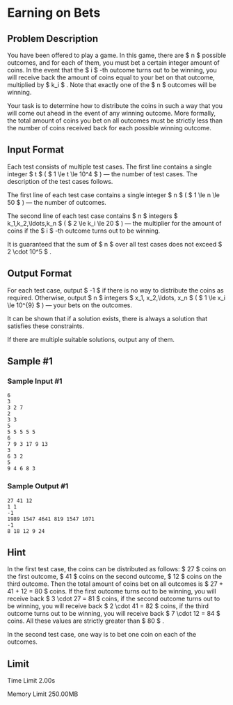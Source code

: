 # Earning on Bets

## Problem Description

You have been offered to play a game. In this game, there are $ n $ possible outcomes, and for each of them, you must bet a certain integer amount of coins. In the event that the $ i $ -th outcome turns out to be winning, you will receive back the amount of coins equal to your bet on that outcome, multiplied by $ k_i $ . Note that exactly one of the $ n $ outcomes will be winning.

Your task is to determine how to distribute the coins in such a way that you will come out ahead in the event of any winning outcome. More formally, the total amount of coins you bet on all outcomes must be strictly less than the number of coins received back for each possible winning outcome.

## Input Format

Each test consists of multiple test cases. The first line contains a single integer $ t $ ( $ 1 \le t \le 10^4 $ ) — the number of test cases. The description of the test cases follows.

The first line of each test case contains a single integer $ n $ ( $ 1 \le n \le 50 $ ) — the number of outcomes.

The second line of each test case contains $ n $ integers $ k_1,k_2,\ldots,k_n $ ( $ 2 \le k_i \le 20 $ ) — the multiplier for the amount of coins if the $ i $ -th outcome turns out to be winning.

It is guaranteed that the sum of $ n $ over all test cases does not exceed $ 2 \cdot 10^5 $ .

## Output Format

For each test case, output $ -1 $ if there is no way to distribute the coins as required. Otherwise, output $ n $ integers $ x_1, x_2,\ldots, x_n $ ( $ 1 \le x_i \le 10^{9} $ ) — your bets on the outcomes.

It can be shown that if a solution exists, there is always a solution that satisfies these constraints.

If there are multiple suitable solutions, output any of them.

## Sample #1

### Sample Input #1

```
6
3
3 2 7
2
3 3
5
5 5 5 5 5
6
7 9 3 17 9 13
3
6 3 2
5
9 4 6 8 3
```

### Sample Output #1

```
27 41 12 
1 1 
-1
1989 1547 4641 819 1547 1071 
-1
8 18 12 9 24
```

## Hint

In the first test case, the coins can be distributed as follows: $ 27 $ coins on the first outcome, $ 41 $ coins on the second outcome, $ 12 $ coins on the third outcome. Then the total amount of coins bet on all outcomes is $ 27 + 41 + 12 = 80 $ coins. If the first outcome turns out to be winning, you will receive back $ 3 \cdot 27 = 81 $ coins, if the second outcome turns out to be winning, you will receive back $ 2 \cdot 41 = 82 $ coins, if the third outcome turns out to be winning, you will receive back $ 7 \cdot 12 = 84 $ coins. All these values are strictly greater than $ 80 $ .

In the second test case, one way is to bet one coin on each of the outcomes.

## Limit



Time Limit
2.00s

Memory Limit
250.00MB